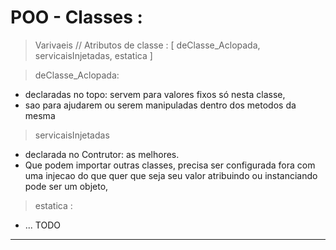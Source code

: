 

# POO - Classes :
> Varivaeis // Atributos de classe :
[ deClasse_Aclopada, servicaisInjetadas, estatica ]

> deClasse_Aclopada: 
- declaradas no topo: servem para valores fixos só nesta classe,
- sao para ajudarem ou serem manipuladas dentro dos metodos da mesma

> servicaisInjetadas
- declarada no Contrutor: as melhores. 
- Que podem importar outras classes, precisa ser configurada fora com uma injecao do que quer que seja seu valor atribuindo ou instanciando pode ser um objeto, 

> estatica : 
- ... TODO
 
---

